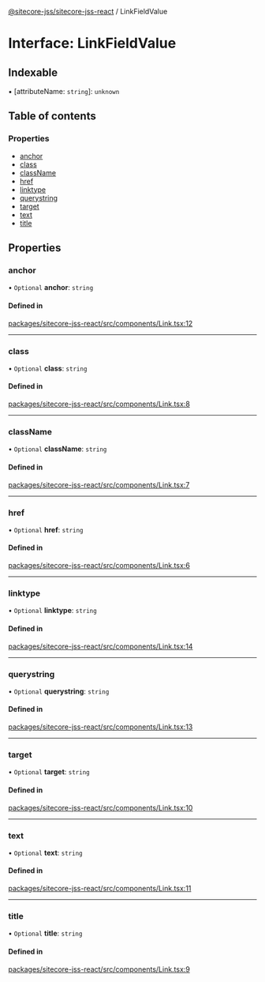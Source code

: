 [@sitecore-jss/sitecore-jss-react](../README.md) / LinkFieldValue

# Interface: LinkFieldValue

## Indexable

▪ [attributeName: `string`]: `unknown`

## Table of contents

### Properties

- [anchor](LinkFieldValue.md#anchor)
- [class](LinkFieldValue.md#class)
- [className](LinkFieldValue.md#classname)
- [href](LinkFieldValue.md#href)
- [linktype](LinkFieldValue.md#linktype)
- [querystring](LinkFieldValue.md#querystring)
- [target](LinkFieldValue.md#target)
- [text](LinkFieldValue.md#text)
- [title](LinkFieldValue.md#title)

## Properties

### anchor

• `Optional` **anchor**: `string`

#### Defined in

[packages/sitecore-jss-react/src/components/Link.tsx:12](https://github.com/Sitecore/jss/blob/e138f583f/packages/sitecore-jss-react/src/components/Link.tsx#L12)

___

### class

• `Optional` **class**: `string`

#### Defined in

[packages/sitecore-jss-react/src/components/Link.tsx:8](https://github.com/Sitecore/jss/blob/e138f583f/packages/sitecore-jss-react/src/components/Link.tsx#L8)

___

### className

• `Optional` **className**: `string`

#### Defined in

[packages/sitecore-jss-react/src/components/Link.tsx:7](https://github.com/Sitecore/jss/blob/e138f583f/packages/sitecore-jss-react/src/components/Link.tsx#L7)

___

### href

• `Optional` **href**: `string`

#### Defined in

[packages/sitecore-jss-react/src/components/Link.tsx:6](https://github.com/Sitecore/jss/blob/e138f583f/packages/sitecore-jss-react/src/components/Link.tsx#L6)

___

### linktype

• `Optional` **linktype**: `string`

#### Defined in

[packages/sitecore-jss-react/src/components/Link.tsx:14](https://github.com/Sitecore/jss/blob/e138f583f/packages/sitecore-jss-react/src/components/Link.tsx#L14)

___

### querystring

• `Optional` **querystring**: `string`

#### Defined in

[packages/sitecore-jss-react/src/components/Link.tsx:13](https://github.com/Sitecore/jss/blob/e138f583f/packages/sitecore-jss-react/src/components/Link.tsx#L13)

___

### target

• `Optional` **target**: `string`

#### Defined in

[packages/sitecore-jss-react/src/components/Link.tsx:10](https://github.com/Sitecore/jss/blob/e138f583f/packages/sitecore-jss-react/src/components/Link.tsx#L10)

___

### text

• `Optional` **text**: `string`

#### Defined in

[packages/sitecore-jss-react/src/components/Link.tsx:11](https://github.com/Sitecore/jss/blob/e138f583f/packages/sitecore-jss-react/src/components/Link.tsx#L11)

___

### title

• `Optional` **title**: `string`

#### Defined in

[packages/sitecore-jss-react/src/components/Link.tsx:9](https://github.com/Sitecore/jss/blob/e138f583f/packages/sitecore-jss-react/src/components/Link.tsx#L9)

